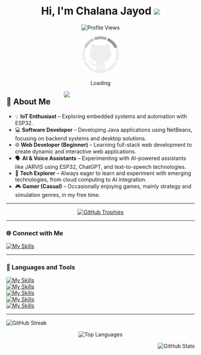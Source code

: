 <h1 align="center">Hi, I'm Chalana Jayod <img src="https://media.giphy.com/media/hvRJCLFzcasrR4ia7z/giphy.gif" width="35"> </h1>

<p align="center">
  <img src="https://komarev.com/ghpvc/?username=cjdevx&label=Profile%20views&color=0e75b6&style=flat" alt="Profile Views" />
</p>

<div align=center>
  <img src="https://raw.githubusercontent.com/AhmedFathyDev/AhmedFathyDev/main/GitHub.gif" alt="GitHub Octocat Logo" height="100">
  <p>Loading</p>
</div>

<img align="right" src="https://github.com/7oSkaaa/7oSkaaa/blob/main/Images/Right_Side.gif?raw=true" width = 350px>

## 🚀 About Me
- 💡 **IoT Enthusiast** – Exploring embedded systems and automation with ESP32.
- 💻 **Software Developer** – Developing Java applications using NetBeans, focusing on backend systems and desktop solutions.
- 🌐 **Web Developer (Beginner)** – Learning full-stack web development to create dynamic and interactive web applications.
- 🗣️ **AI & Voice Assistants** – Experimenting with AI-powered assistants like JARVIS using ESP32, ChatGPT, and text-to-speech technologies.
- 🚀 **Tech Explorer** – Always eager to learn and experiment with emerging technologies, from cloud computing to AI integration.
- 🎮 **Gamer (Casual)** – Occasionally enjoying games, mainly strategy and simulation genres, in my free time.
  
---

<p align="center">
  <a href="https://github.com/ryo-ma/github-profile-trophy">
    <img src="https://github-profile-trophy.vercel.app/?username=cjdevx&margin-w=15" alt="GitHub Trophies" />
  </a>
</p>

---

<h3 align="left"> 🌐 Connect with Me </h3>

[![My Skills](https://skillicons.dev/icons?i=linkedin)](https://www.linkedin.com/in/chalana-jayod-59238a2b0/)<br>

---

<h3 align="left"> 🚀 Languages and Tools </h3>

[![My Skills](https://skillicons.dev/icons?i=html,css)](https://en.wikipedia.org/wiki/HTML,https://en.wikipedia.org/wiki/CSS)<br>
[![My Skills](https://skillicons.dev/icons?i=java&theme=light)](https://www.java.com/en/)<br>
[![My Skills](https://skillicons.dev/icons?i=arduino)](https://www.arduino.cc/)<br>
[![My Skills](https://skillicons.dev/icons?i=laravel&theme=light)](https://laravel.com/)<br>
[![My Skills](https://skillicons.dev/icons?i=mysql&theme=light)](https://www.mysql.com/)<br>

---

<p align="left">
  <img src="https://github-readme-streak-stats.herokuapp.com/?user=cjdevx&theme=tokyonight" alt="GitHub Streak" />
</p>

<p align="center">
  <img src="https://github-readme-stats.vercel.app/api/top-langs?username=cjdevx&show_icons=true&locale=en&layout=compact&theme=tokyonight" alt="Top Languages" />
</p>

<p align="right">
  <img src="https://github-readme-stats.vercel.app/api?username=cjdevx&show_icons=true&theme=tokyonight" alt="GitHub Stats" />
</p>



